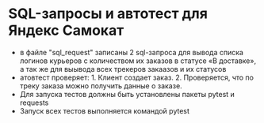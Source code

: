 ﻿# SQL-запросы и автотест для Яндекс Самокат
- в файле "sql_request" записаны 2 sql-запроса для вывода списка логинов курьеров с количеством их заказов в статусе «В доставке», а так же для выывода всех трекеров закаазов и их статусов 
- атовтест проверяет: 1. Клиент создает заказ. 2. Проверяется, что по треку заказа можно получить данные о заказе.
- Для запуска тестов должны быть установлены пакеты pytest и requests
- Запуск всех тестов выполняется командой pytest